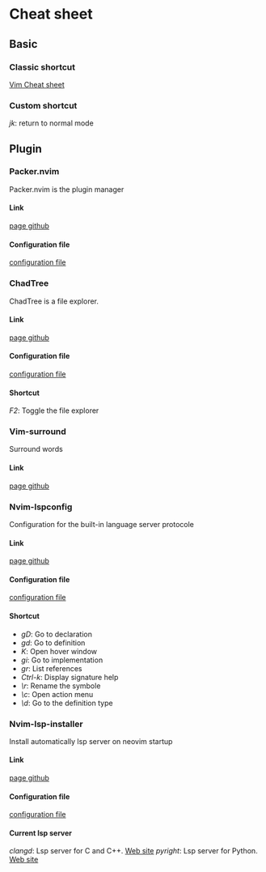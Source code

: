 # Cheat sheet

## Basic

### Classic shortcut

[Vim Cheat sheet](https://vim.rtorr.com)

### Custom shortcut

*jk*: return to normal mode

## Plugin

### Packer.nvim

Packer.nvim is the plugin manager

#### Link

[page github](https://github.com/wbthomason/packer.nvim)

#### Configuration file

[configuration file](lua/config/plugins_manager.lua)

### ChadTree

ChadTree is a file explorer.

#### Link

[page github](https://github.com/ms-jpq/chadtree)

#### Configuration file

[configuration file](lua/config/chadtree.lua)

#### Shortcut

*F2*: Toggle the file explorer

### Vim-surround

Surround words

#### Link

[page github](https://github.com/tpope/vim-surround)

### Nvim-lspconfig

Configuration for the built-in language server protocole

#### Link

[page github](https://github.com/neovim/nvim-lspconfig)

#### Configuration file

[configuration file](lua/config/lsp.lua)

#### Shortcut

- *gD*: Go to declaration
- *gd*: Go to definition
- *K*: Open hover window
- *gi*: Go to implementation
- *gr*: List references
- *Ctrl-k*: Display signature help
- *\r*: Rename the symbole
- *\c*: Open action menu
- *\d*: Go to the definition type

### Nvim-lsp-installer

Install automatically lsp server on neovim startup

#### Link

[page github](https://github.com/williamboman/nvim-lsp-installer)

#### Configuration file

[configuration file](lua/config/lsp.lua)

#### Current lsp server

*clangd*: Lsp server for C and C++. [Web site](https://clangd.llvm.org/)
*pyright*: Lsp server for Python. [Web site](https://github.com/microsoft/pyright)

